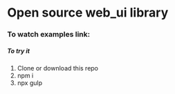 # Open source web_ui library

### To watch examples link: 
##### To try it
1.  Clone or download this repo
2.  npm i
3.  npx gulp

